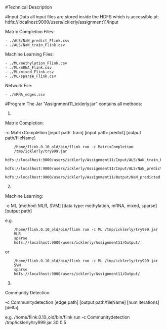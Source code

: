 #Technical Description

#Input Data
all input files are stored inside the HDFS which is accessible at: hdfs://localhost:9000/users/icklerly/assignment11/Input

Matrix Completion Files:
    
    - ./ALS/NaN_predict_Flink.csv
    - ./ALS/NaN_train_Flink.csv

Machine Learning Files:
    
    - ./ML/methylation_Flink.csv
    - ./ML/mRNA_Flink.csv
    - ./ML/mixed_Flink.csv
    - ./ML/sparse_Flink.csv

Network File:
    
    - ./mRNA_edges.csv

#Program
The Jar "Assignment11_icklerly.jar" contains all methods:

1.
Matrix Completion:

-c MatrixCompletion [input path: train] [input path: predict] [output path/fileName]

	
	
        /home/flink.0.10_old/bin/flink run -c MatrixCompletion
        /tmp/icklerly/try999.jar 
        hdfs://localhost:9000/users/icklerly/Assignment11/Input/ALS/NaN_train_Flink.csv 
        hdfs://localhost:9000/users/icklerly/Assignment11/Input/ALS/NaN_predict_Flink.csv 
        hdfs://localhost:9000/users/icklerly/Assignment11/Output/NaN_predicted.csv

2.
Machine Learning:

-c ML [method: MLR, SVM] [data type: methylation, mRNA, mixed, sparse] [output path]

e.g.

	
        /home/flink.0.10_old/bin/flink run -c ML /tmp/icklerly/try999.jar 
        MLR
        sparse
        hdfs://localhost:9000/users/icklerly/Assignment11/Output/

or

        /home/flink.0.10_old/bin/flink run -c ML /tmp/icklerly/try999.jar 
        SVM
        sparse
        hdfs://localhost:9000/users/icklerly/Assignment11/Output/

3.
Community Detection

-c Communitydetection [edge path] [output path/fileName] [num iterations] [delta]

e.g.    /home/flink.0.10_old/bin/flink run -c Communitydetection /tmp/icklerly/try999.jar 30 0.5
        



